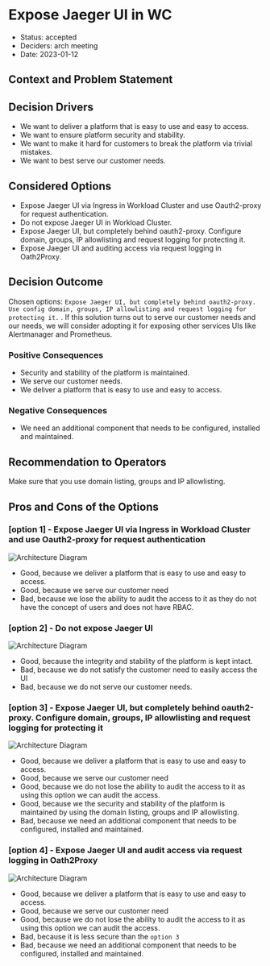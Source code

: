 # Expose Jaeger UI in WC

- Status: accepted
- Deciders: arch meeting
- Date: 2023-01-12

## Context and Problem Statement

## Decision Drivers

- We want to deliver a platform that is easy to use and easy to access.
- We want to ensure platform security and stability.
- We want to make it hard for customers to break the platform via trivial mistakes.
- We want to best serve our customer needs.

## Considered Options

- Expose Jaeger UI via Ingress in Workload Cluster and use Oauth2-proxy for request authentication.
- Do not expose Jaeger UI in Workload Cluster.
- Expose Jaeger UI, but completely behind oauth2-proxy. Configure domain, groups, IP allowlisting and request logging for protecting it.
- Expose Jaeger UI and auditing access via request logging in Oath2Proxy.

## Decision Outcome

Chosen options: `Expose Jaeger UI, but completely behind oauth2-proxy. Use config domain, groups, IP allowlisting and request logging for protecting it.` .
If this solution turns out to serve our customer needs and our needs, we will consider adopting it for exposing other services UIs like Alertmanager and Prometheus.

### Positive Consequences

- Security and stability of the platform is maintained.
- We serve our customer needs.
- We deliver a platform that is easy to use and easy to access.

### Negative Consequences

- We need an additional component that needs to be configured, installed and maintained.

## Recommendation to Operators

Make sure that you use domain listing, groups and IP allowlisting.

## Pros and Cons of the Options

### [option 1] - Expose Jaeger UI via Ingress in Workload Cluster and use Oauth2-proxy for request authentication

![Architecture Diagram](../img/adr/adr-0029-option1.png)

- Good, because we deliver a platform that is easy to use and easy to access.
- Good, because we serve our customer need
- Bad, because we lose the ability to audit the access to it as they do not have the concept of users and does not have RBAC.

### [option 2] - Do not expose Jaeger UI

![Architecture Diagram](../img/adr/adr-0029-option2.png)

- Good, because the integrity and stability of the platform is kept intact.
- Bad, because we do not satisfy the customer need to easily access the UI
- Bad, because we do not serve our customer needs.

### [option 3] - Expose Jaeger UI, but completely behind oauth2-proxy. Configure domain, groups, IP allowlisting and request logging for protecting it

![Architecture Diagram](../img/adr/adr-0029-option3.png)

- Good, because we deliver a platform that is easy to use and easy to access.
- Good, because we serve our customer need
- Good, because we do not lose the ability to audit the access to it as using this option we can audit the access.
- Good, because we the security and stability of the platform is maintained by using the domain listing, groups and IP allowlisting.
- Bad, because we need an additional component that needs to be configured, installed and maintained.

### [option 4] - Expose Jaeger UI and audit access via request logging in Oath2Proxy

![Architecture Diagram](../img/adr/adr-0029-option4.png)

- Good, because we deliver a platform that is easy to use and easy to access.
- Good, because we serve our customer need
- Good, because we do not lose the ability to audit the access to it as using this option we can audit the access.
- Bad, because it is less secure than the `option 3`
- Bad, because we need an additional component that needs to be configured, installed and maintained.
